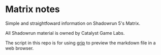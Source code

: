 # Matrix notes

Simple and straightfoward information on Shadowrun 5's Matrix.

All Shadowrun material is owned by Catalyst Game Labs.

The script in this repo is for using [grip](https://github.com/joeyespo/grip) to preview the markdown file in a web browser.
